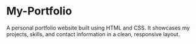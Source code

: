 # My-Portfolio
A personal portfolio website built using HTML and CSS. It showcases my projects, skills, and contact information in a clean, responsive layout.
